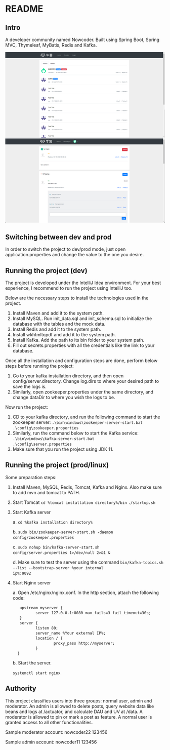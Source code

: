 # README

## Intro

A developer community named Nowcoder. Built using Spring Boot, Spring MVC, Thymeleaf, MyBatis, Redis and Kafka.

![img.png](img.png)
![img_1.png](img_1.png)

## Switching between dev and prod

In order to switch the project to dev/prod mode, just open application.properties and change the value to the one you
desire.

## Running the project (dev)

The project is developed under the IntelliJ Idea environment. For your best experience, I recommend to run the project
using IntelliJ too.

Below are the necessary steps to install the technologies used in the project.

1. Install Maven and add it to the system path.
2. Install MySQL. Run init_data.sql and init_schema.sql to initialize the database with the tables and the mock data.
3. Install Redis and add it to the system path.
4. Install wkhtmltopdf and add it to the system path.
5. Install Kafka. Add the path to its bin folder to your system path.
6. Fill out secrets.properties with all the credentials like the link to your database.

Once all the installation and configuration steps are done, perform below steps before running the project:

1. Go to your kafka installation directory, and then open config/server.directory. Change log.dirs to where your desired
   path to save the logs is.
2. Similarly, open zookeeper.properties under the same directory, and change dataDir to where you wish the logs to be.

Now run the project:

1. CD to your kafka directory, and run the following command to start the zookeeper server:
   <code>.\bin\windows\zookeeper-server-start.bat .\config\zookeeper.properties</code>
2. Similarly, run the command below to start the Kafka service:
   <code>.\bin\windows\kafka-server-start.bat .\config\server.properties</code>
3. Make sure that you run the project using JDK 11.

## Running the project (prod/linux)

Some preparation steps:

1. Install Maven, MySQL, Redis, Tomcat, Kafka and Nginx. Also make sure to add mvn and tomcat to PATH.
2. Start Tomcat
   <code>cd %tomcat installation directory%/bin</code>
   <code>./startup.sh</code>
3. Start Kafka server

   a. <code>cd %kafka installation directory%</code>

   b. <code>sudo bin/zookeeper-server-start.sh -daemon config/zookeeper.properties </code>

   c. <code>sudo nohup bin/kafka-server-start.sh config/server.properties 1>/dev/null 2>&1 &</code>

   d. Make sure to test the server using the command <code>bin/kafka-topics.sh --list --bootstrap-server %your internal
   ip%:9092</code>
4. Start Nginx server

   a. Open /etc/nginx/nginx.conf. In the http section, attach the following code:

   ```
      upstream myserver {
             server 127.0.0.1:8080 max_fails=3 fail_timeout=30s;
      }
      server {
             listen 80;
             server_name %Your external IP%;
             location / {
                     proxy_pass http://myserver;
             }
     }
   ```

   b. Start the server.

   <code>systemctl start nginx</code>

## Authority

This project classifies users into three groups: normal user, admin and moderator. An admin is allowed to delete posts,
query website data like beans and logs at /actuator, and calculate DAU and UV at /data. A moderator is allowed to pin or
mark a post as feature. A normal user is granted access to all other functionalities.

Sample moderator account:
nowcoder22
123456

Sample admin account:
nowcoder11
123456